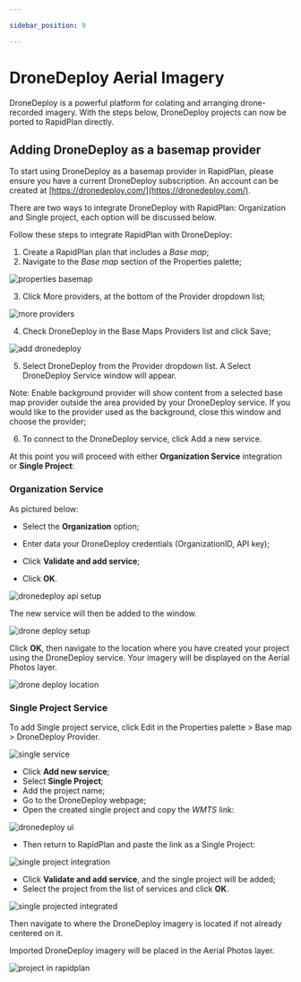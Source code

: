 ```yaml
---

sidebar_position: 9

---
```

# DroneDeploy Aerial Imagery

DroneDeploy is a powerful platform for colating and arranging drone-recorded imagery. With the steps below, DroneDeploy projects can now be ported to RapidPlan directly.

## Adding DroneDeploy as a basemap provider

To start using DroneDeploy as a basemap provider in RapidPlan, please ensure you have a current DroneDeploy subscription. An account can be created at [https://dronedeploy.com/](https://dronedeploy.com/).

There are two ways to integrate DroneDeploy with RapidPlan: Organization and Single project, each option will be discussed below.

Follow these steps to integrate RapidPlan with DroneDeploy:

1. Create a RapidPlan plan that includes a *Base map*;
2. Navigate to the *Base map* section of the Properties palette;

![properties basemap](./assets/1-properties-basemap.png)

3. Click More providers, at the bottom of the Provider dropdown list;

![more providers](./assets/2-more-providers.png)

4. Check DroneDeploy in the Base Maps Providers list and click Save;

![add dronedeploy](./assets/3-add-dronedeploy.png)

5. Select DroneDeploy from the Provider dropdown list. A Select DroneDeploy Service window will appear.

Note: Enable background provider will show content from a selected base map provider outside the area provided by your DroneDeploy service. If you would like to the provider used as the background, close this window and choose the provider;

6. To connect to the DroneDeploy service, click Add a new service.

At this point you will proceed with either **Organization Service** integration or **Single Project**:

### Organization Service

As pictured below:

- Select the **Organization** option;

- Enter data your DroneDeploy credentials (OrganizationID, API key);

- Click **Validate and add service**;

- Click **OK**.

![dronedeploy api setup](./assets/4-dronedeploy-api-setup.png)

The new service will then be added to the window.

![drone deploy setup](./assets/5-select-dronedeploy-setup.png)

Click **OK**, then navigate to the location where you have created your project using the DroneDeploy service. Your imagery will be displayed on the Aerial Photos layer.

![drone deploy location](./assets/6-dronedeploy-location.png)

### Single Project Service

To add Single project service, click Edit in the Properties palette > Base map > DroneDeploy Provider.

![single service](./assets/7-dronedeploy-single-project.png)

- Click **Add new service**;
- Select **Single Project**;
- Add the project name;
- Go to the DroneDeploy webpage;
- Open the created single project and copy the *WMTS* link:

![dronedeploy ui](./assets/8-dronedeploy-ui.png)

- Then return to RapidPlan and paste the link as a Single Project:

![single project integration](./assets/9-single-project-integrating.png)

- Click **Validate and add service**, and the single project will be added;
- Select the project from the list of services and click **OK**.

![single projected integrated](./assets/10-single-project-integrated.png)

Then navigate to where the DroneDeploy imagery is located if not already centered on it.

Imported DroneDeploy imagery will be placed in the Aerial Photos layer.

![project in rapidplan](./assets/11-dronedeploy-in-rapidplan.png)
